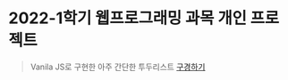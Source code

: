 # 2022-1학기 웹프로그래밍 과목 개인 프로젝트
> Vanila JS로 구현한 아주 간단한 투두리스트  [구경하기](https://kangju2000.github.io/web-programming/)
